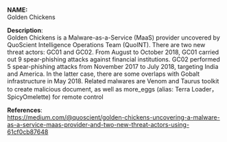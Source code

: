 **NAME:**  
Golden Chickens  
  
**Description**:   
Golden Chickens is a Malware-as-a-Service (MaaS) provider uncovered by QuoScient Intelligence Operations Team (QuoINT). There are two new threat actors: GC01 and GC02. From August to October 2018, GC01 carried out 9 spear-phishing attacks against financial institutions. GC02 performed 5 spear-phishing attacks from November 2017 to July 2018, targeting India and America. In the latter case, there are some overlaps with Gobalt infrastructure in May 2018. Related malwares are Venom and Taurus toolkit to create malicious document, as well as more_eggs (alias: Terra Loader，SpicyOmelette) for remote control
  
**References**:  
https://medium.com/@quoscient/golden-chickens-uncovering-a-malware-as-a-service-maas-provider-and-two-new-threat-actors-using-61cf0cb87648

